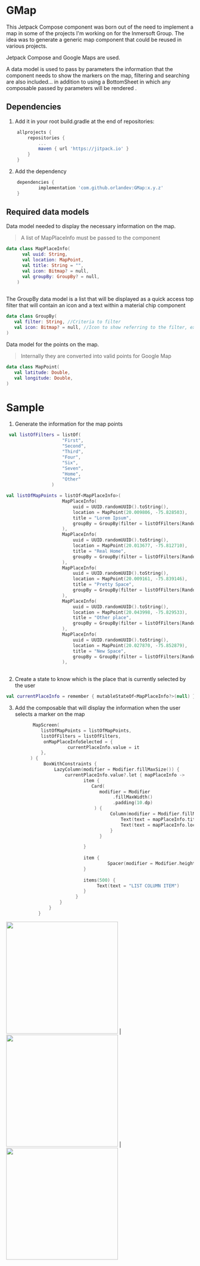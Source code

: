 # GMap
  This Jetpack Compose component was born out of the need to implement a map in some of the projects I'm working on for the Inmersoft Group.
  The idea was to generate a generic map component that could be reused in various projects.

  Jetpack Compose and Google Maps are used.

  A data model is used to pass by parameters the information that the component needs to show the markers on the map, filtering and searching are also included... in addition to using a BottomSheet in which any composable passed by parameters will be rendered .


## Dependencies

1. Add it in your root build.gradle at the end of repositories:

```gradle
	allprojects {
		repositories {
			...
			maven { url 'https://jitpack.io' }
		}
	}
  ```
2. Add the dependency

```gradle
	dependencies {
	        implementation 'com.github.orlandev:GMap:x.y.z'
	}
  ```


## Required data models

Data model needed to display the necessary information on the map. 
> A list of MapPlaceInfo must be passed to the component

```kotlin
data class MapPlaceInfo(
      val uuid: String,
      val location: MapPoint,
      val title: String = "",
      val icon: Bitmap? = null,
      val groupBy: GroupBy? = null,
    )
  
 ```
 
 The GroupBy data model is a list that will be displayed as a quick access top filter that will contain an icon and a text within a material chip component
 
 ```kotlin
 data class GroupBy(
    val filter: String, //Criteria to filter
    val icon: Bitmap? = null, //Icon to show referring to the filter, example restaurants
)
 ```
 
 Data model for the points on the map.
 > Internally they are converted into valid points for Google Map
 
 ```kotlin
 data class MapPoint(
    val latitude: Double,
    val longitude: Double,
)
 ```
 
 # Sample
 
 1. Generate the information for the map points
   ```kotlin
    val listOfFilters = listOf(
                        "First",
                        "Second",
                        "Third",
                        "Four",
                        "Six",
                        "Seven",
                        "Home",
                        "Other"
                    )
   
   val listOfMapPoints = listOf<MapPlaceInfo>(
                        MapPlaceInfo(
                            uuid = UUID.randomUUID().toString(),
                            location = MapPoint(20.009806, -75.828503),
                            title = "Lorem Ipsum",
                            groupBy = GroupBy(filter = listOfFilters[Random().nextInt(listOfFilters.size)]),
                        ),
                        MapPlaceInfo(
                            uuid = UUID.randomUUID().toString(),
                            location = MapPoint(20.013677, -75.812710),
                            title = "Real Home",
                            groupBy = GroupBy(filter = listOfFilters[Random().nextInt(listOfFilters.size)]),
                        ),
                        MapPlaceInfo(
                            uuid = UUID.randomUUID().toString(),
                            location = MapPoint(20.009161, -75.839146),
                            title = "Pretty Space",
                            groupBy = GroupBy(filter = listOfFilters[Random().nextInt(listOfFilters.size)]),
                        ),
                        MapPlaceInfo(
                            uuid = UUID.randomUUID().toString(),
                            location = MapPoint(20.043998, -75.829533),
                            title = "Other place",
                            groupBy = GroupBy(filter = listOfFilters[Random().nextInt(listOfFilters.size)]),
                        ),
                        MapPlaceInfo(
                            uuid = UUID.randomUUID().toString(),
                            location = MapPoint(20.027870, -75.852879),
                            title = "New Space",
                            groupBy = GroupBy(filter = listOfFilters[Random().nextInt(listOfFilters.size)]),
                        ),
                        
   ```
   
2. Create a state to know which is the place that is currently selected by the user
```kotlin
val currentPlaceInfo = remember { mutableStateOf<MapPlaceInfo?>(null) } 
```

3. Add the composable that will display the information when the user selects a marker on the map
```kotlin
          MapScreen(
             listOfMapPoints = listOfMapPoints,
             listOfFilters = listOfFilters,
              onMapPlaceInfoSelected = {
                       currentPlaceInfo.value = it
             },
         ) {
              BoxWithConstraints {
                  LazyColumn(modifier = Modifier.fillMaxSize()) {
                      currentPlaceInfo.value?.let { mapPlaceInfo ->
                             item {
                                Card(
                                   modifier = Modifier
                                        .fillMaxWidth()
                                        .padding(10.dp)
                                 ) {
                                       Column(modifier = Modifier.fillMaxSize()) {
                                           Text(text = mapPlaceInfo.title)
                                           Text(text = mapPlaceInfo.location.toString())
                                       }
                                   }

                             }
                
                             item {
                                      Spacer(modifier = Modifier.height(20.dp))
                             }
                             
                             items(500) {
                                  Text(text = "LIST COLUMN ITEM")
                             }
                          }
                    }
                }
            }
```

<img src="screenshots/first.webp" width="300"> | <img src="screenshots/second.webp" width="300"> | <img src="screenshots/other.webp" width="300">
   
   
   
   
   
   
   
   
   
   
   
   
   
   
   
   
   
   
   
 
 
 
 
